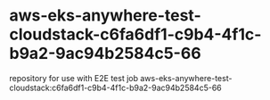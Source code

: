 # aws-eks-anywhere-test-cloudstack-c6fa6df1-c9b4-4f1c-b9a2-9ac94b2584c5-66
repository for use with E2E test job aws-eks-anywhere-test-cloudstack:c6fa6df1-c9b4-4f1c-b9a2-9ac94b2584c5-66
